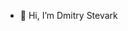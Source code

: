 - 👋 Hi, I’m Dmitry Stevark

<!---
stevark1980/stevark1980 is a ✨ special ✨ repository because its `README.md` (this file) appears on your GitHub profile.
You can click the Preview link to take a look at your changes.
--->
